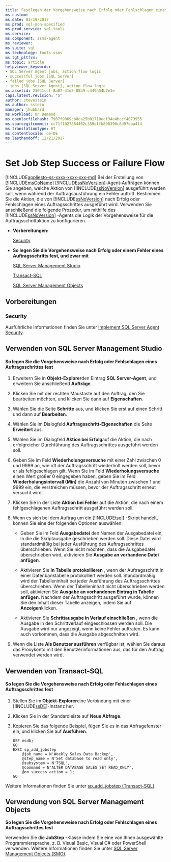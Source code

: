 ```yaml
---
title: Festlegen der Vorgehensweise nach Erfolg oder Fehlschlagen eines Auftragsschrittes | Microsoft-Dokumentation
ms.custom: 
ms.date: 01/19/2017
ms.prod: sql-non-specified
ms.prod_service: sql-tools
ms.service: 
ms.component: ssms-agent
ms.reviewer: 
ms.suite: sql
ms.technology: tools-ssms
ms.tgt_pltfrm: 
ms.topic: article
helpviewer_keywords:
- SQL Server Agent jobs, action flow logic
- successful jobs [SQL Server]
- failed jobs [SQL Server]
- jobs [SQL Server Agent], action flow logic
ms.assetid: 23041ccf-8a07-41d3-85b9-c449a54b7e1e
caps.latest.revision: "5"
author: stevestein
ms.author: sstein
manager: jhubbard
ms.workload: On Demand
ms.openlocfilehash: 7987f9069cb8ca25b01710ecf34e4bccf4073955
ms.sourcegitcommit: cc71f1027884462c359effb898390c8d97eaa414
ms.translationtype: HT
ms.contentlocale: de-DE
ms.lasthandoff: 12/21/2017
---
```

# <a name="set-job-step-success-or-failure-flow"></a>Set Job Step Success or Failure Flow
[!INCLUDE[appliesto-ss-xxxx-xxxx-xxx-md](../../includes/appliesto-ss-xxxx-xxxx-xxx-md.md)] Bei der Erstellung von [!INCLUDE[msCoName](../../includes/msconame_md.md)] [!INCLUDE[ssNoVersion](../../includes/ssnoversion_md.md)]-Agent-Aufträgen können Sie angeben, welche Aktion von [!INCLUDE[ssNoVersion](../../includes/ssnoversion_md.md)] ausgeführt werden soll, wenn während der Auftragsausführung ein Fehler auftritt. Bestimmen Sie die Aktion, die von [!INCLUDE[ssNoVersion](../../includes/ssnoversion_md.md)] nach Erfolg oder Fehlschlagen eines Auftragsschrittes ausgeführt wird. Verwenden Sie anschließend die folgende Prozedur, um mithilfe des [!INCLUDE[ssNoVersion](../../includes/ssnoversion_md.md)] -Agents die Logik der Vorgehensweise für die Auftragsschrittaktion zu konfigurieren.  
  
-   **Vorbereitungen:**  
  
    [Security](#Security)  
  
-   **So legen Sie die Vorgehensweise nach Erfolg oder einem Fehler eines Auftragsschritts fest, und zwar mit**  
  
    [SQL Server Management Studio](#SSMS)  
  
    [Transact-SQL](#TSQL)  
  
    [SQL Server Management Objects](#SMO)  
  
## <a name="before-you-begin"></a>Vorbereitungen  
  
### <a name="Security"></a>Security  
Ausführliche Informationen finden Sie unter [Implement SQL Server Agent Security](../../ssms/agent/implement-sql-server-agent-security.md).  
  
## <a name="SSMS"></a>Verwenden von SQL Server Management Studio  
  
#### <a name="to-set-job-step-success-or-failure-flow"></a>So legen Sie die Vorgehensweise nach Erfolg oder Fehlschlagen eines Auftragsschrittes fest  
  
1.  Erweitern Sie in **Objekt-Explorer**den Eintrag **SQL Server-Agent**, und erweitern Sie anschließend **Aufträge**.  
  
2.  Klicken Sie mit der rechten Maustaste auf den Auftrag, den Sie bearbeiten möchten, und klicken Sie dann auf **Eigenschaften**.  
  
3.  Wählen Sie die Seite **Schritte** aus, und klicken Sie erst auf einen Schritt und dann auf **Bearbeiten**.  
  
4.  Wählen Sie im Dialogfeld **Auftragsschritt-Eigenschaften** die Seite **Erweitert** aus.  
  
5.  Wählen Sie im Dialogfeld **Aktion bei Erfolg**auf die Aktion, die nach erfolgreicher Durchführung des Auftragsschrittes ausgeführt werden soll.  
  
6.  Geben Sie im Feld **Wiederholungsversuche** mit einer Zahl zwischen 0 und 9999 an, wie oft der Auftragsschritt wiederholt werden soll, bevor er als fehlgeschlagen gilt. Wenn Sie im Feld **Wiederholungsversuche** einen Wert größer 0 eingegeben haben, geben Sie im Feld **Wiederholungsintervall (Min)** die Anzahl von Minuten zwischen 1 und 9999 ein, die verstreichen müssen, bevor der Auftragsschritt erneut versucht wird.  
  
7.  Klicken Sie in der Liste **Aktion bei Fehler** auf die Aktion, die nach einem fehlgeschlagenen Auftragsschritt ausgeführt werden soll.  
  
8.  Wenn es sich bei dem Auftrag um ein [!INCLUDE[tsql](../../includes/tsql_md.md)] -Skript handelt, können Sie eine der folgenden Optionen auswählen:  
  
    -   Geben Sie im Feld **Ausgabedatei** den Namen der Ausgabedatei ein, in die die Skriptausgabe geschrieben werden soll. Diese Datei wird standardmäßig bei jeder Ausführung des Auftragsschrittes überschrieben. Wenn Sie nicht möchten, dass die Ausgabedatei überschrieben wird, aktivieren Sie **Ausgabe an vorhandene Datei anfügen**.  
  
    -   Aktivieren Sie **In Tabelle protokollieren** , wenn der Auftragsschritt in einer Datenbanktabelle protokolliert werden soll. Standardmäßig wird der Tabelleninhalt bei jeder Ausführung des Auftragsschrittes überschrieben. Wenn der Tabelleninhalt nicht überschrieben werden soll, aktivieren Sie **Ausgabe an vorhandenen Eintrag in Tabelle anfügen**. Nachdem der Auftragsschritt ausgeführt wurde, können Sie den Inhalt dieser Tabelle anzeigen, indem Sie auf **Anzeigen**klicken.  
  
    -   Aktivieren Sie **Schrittausgabe in Verlauf einschließen** , wenn die Ausgabe in den Schrittverlauf eingeschlossen werden soll. Die Ausgabe wird nur angezeigt, wenn keine Fehler auftraten. Es kann auch vorkommen, dass die Ausgabe abgeschnitten wird.  
  
9. Wenn die Liste **Als Benutzer ausführen** verfügbar ist, wählen Sie daraus das Proxykonto mit den Benutzerinformationen aus, das für den Auftrag verwendet werden wird.  
  
## <a name="TSQL"></a>Verwenden von Transact-SQL  
  
#### <a name="to-set-job-step-success-or-failure-flow"></a>So legen Sie die Vorgehensweise nach Erfolg oder Fehlschlagen eines Auftragsschrittes fest  
  
1.  Stellen Sie im **Objekt-Explorer**eine Verbindung mit einer [!INCLUDE[ssDE](../../includes/ssde_md.md)]-Instanz her.  
  
2.  Klicken Sie in der Standardleiste auf **Neue Abfrage**.  
  
3.  Kopieren Sie das folgende Beispiel, fügen Sie es in das Abfragefenster ein, und klicken Sie auf **Ausführen**.  
  
    ```  
    USE msdb;  
    GO  
    EXEC sp_add_jobstep  
        @job_name = N'Weekly Sales Data Backup',  
        @step_name = N'Set database to read only',  
        @subsystem = N'TSQL',  
        @command = N'ALTER DATABASE SALES SET READ_ONLY',   
        @on_success_action = 1;  
    GO  
    ```  
  
Weitere Informationen finden Sie unter [sp_add_jobstep (Transact-SQL)](http://msdn.microsoft.com/en-us/97900032-523d-49d6-9865-2734fba1c755).  
  
## <a name="SMO"></a>Verwendung von SQL Server Management Objects  
**So legen Sie die Vorgehensweise nach Erfolg oder Fehlschlagen eines Auftragsschrittes fest**  
  
Verwenden Sie die **JobStep** -Klasse indem Sie eine von Ihnen ausgewählte Programmiersprache, z. B. Visual Basic, Visual C# oder PowerShell verwenden. Weitere Informationen finden Sie unter [SQL Server Management Objects (SMO)](http://msdn.microsoft.com/library/ms162169.aspx).  
  
